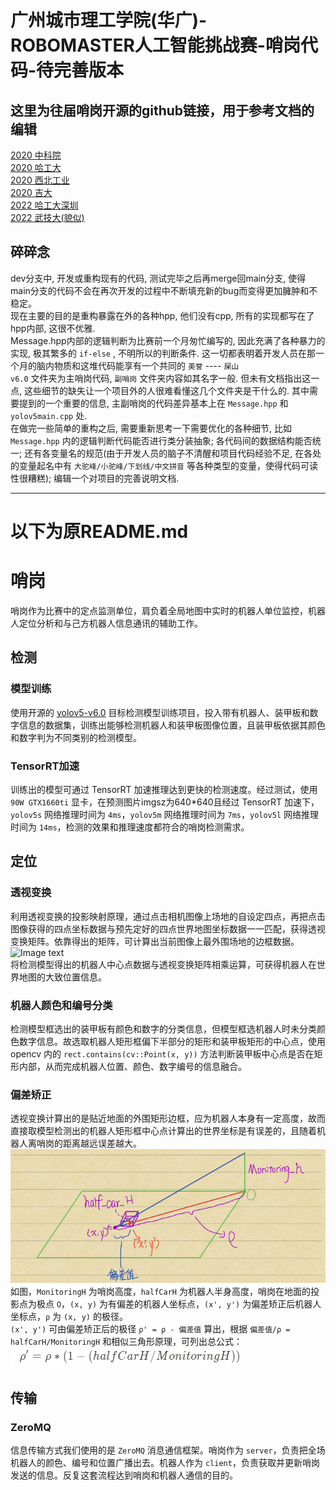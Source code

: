 # 广州城市理工学院(华广)-ROBOMASTER人工智能挑战赛-哨岗代码-待完善版本

## 这里为往届哨岗开源的github链接，用于参考文档的编辑
[2020 中科院](https://github.com/DRL-CASIA/RMAI2020-Perception)  
[2020 哈工大](https://github.com/MengXiangBo/ICRA2020_RM_IHiter_Perception)  
[2020 西北工业](https://github.com/nwpu-v5-team/ICRA-RoboMaster-2020-Perception)  
[2020 吉大](https://github.com/Junking1/ICRA2020-JLU-TARS_GO-Perception)  
[2022 哈工大深圳](https://github.com/Critical-HIT-hitsz/RMUA2022)  
[2022 武技大(貌似)]()

## 碎碎念
dev分支中, 开发或重构现有的代码, 测试完毕之后再merge回main分支, 使得main分支的代码不会在再次开发的过程中不断填充新的bug而变得更加臃肿和不稳定。  
现在主要的目的是重构暴露在外的各种hpp, 他们没有cpp, 所有的实现都写在了hpp内部, 这很不优雅.  
Message.hpp内部的逻辑判断为比赛前一个月匆忙编写的, 因此充满了各种暴力的实现, 极其繁多的 `if-else` , 不明所以的判断条件. 这一切都表明着开发人员在那一个月的脑内物质和这堆代码能享有一个共同的 `美誉` ---- `屎山`  
`v6.0` 文件夹为主哨岗代码, `副哨岗` 文件夹内容如其名字一般. 但未有文档指出这一点, 这些细节的缺失让一个项目外的人很难看懂这几个文件夹是干什么的. 其中需要提到的一个重要的信息, 主副哨岗的代码差异基本上在 `Message.hpp` 和 `yolov5main.cpp` 处.  
在做完一些简单的重构之后, 需要重新思考一下需要优化的各种细节, 比如 `Message.hpp` 内的逻辑判断代码能否进行类分装抽象; 各代码间的数据结构能否统一; 还有各变量名的规范(由于开发人员的脑子不清醒和项目代码经验不足, 在各处的变量起名中有 `大驼峰/小驼峰/下划线/中文拼音` 等各种类型的变量，使得代码可读性很糟糕); 编辑一个对项目的完善说明文档.  

---
# 以下为原README.md
# 哨岗
哨岗作为比赛中的定点监测单位，肩负着全局地图中实时的机器人单位监控，机器人定位分析和与己方机器人信息通讯的辅助工作。

## 检测
### 模型训练
使用开源的 [yolov5-v6.0]() 目标检测模型训练项目，投入带有机器人、装甲板和数字信息的数据集，训练出能够检测机器人和装甲板图像位置，且装甲板依据其颜色和数字判为不同类别的检测模型。
### TensorRT加速
训练出的模型可通过 TensorRT 加速推理达到更快的检测速度。经过测试，使用 `90W GTX1660ti` 显卡，在预测图片imgsz为640*640且经过 TensorRT 加速下，`yolov5s` 网络推理时间为 `4ms`，`yolov5m` 网络推理时间为 `7ms`，`yolov5l` 网络推理时间为 `14ms`，检测的效果和推理速度都符合的哨岗检测需求。
  
## 定位
### 透视变换
利用透视变换的投影映射原理，通过点击相机图像上场地的自设定四点，再把点击图像获得的四点坐标数据与预先定好的四点世界地图坐标数据一一匹配，获得透视变换矩阵。依靠得出的矩阵，可计算出当前图像上最外围场地的边框数据。  
![Image text](B图.png)  
将检测模型得出的机器人中心点数据与透视变换矩阵相乘运算，可获得机器人在世界地图的大致位置信息。
### 机器人颜色和编号分类
检测模型框选出的装甲板有颜色和数字的分类信息，但模型框选机器人时未分类颜色数字信息。故选取机器人矩形框偏下半部分的矩形和装甲板矩形的中心点，使用 opencv 内的 `rect.contains(cv::Point(x, y))` 方法判断装甲板中心点是否在矩形内部，从而完成机器人位置、颜色、数字编号的信息融合。  
### 偏差矫正
透视变换计算出的是贴近地面的外围矩形边框，应为机器人本身有一定高度，故而直接取模型检测出的机器人矩形框中心点计算出的世界坐标是有误差的，且随着机器人离哨岗的距离越远误差越大。  
![Image text](哨岗模拟图.png)  
如图，`MonitoringH` 为哨岗高度，`halfCarH` 为机器人半身高度，哨岗在地面的投影点为极点 `O`，`(x, y)` 为有偏差的机器人坐标点，`(x', y')` 为偏差矫正后机器人坐标点，`ρ` 为 `(x, y)` 的极径。  
`(x', y')` 可由偏差矫正后的极径 `ρ' = ρ - 偏差值` 算出，根据 `偏差值/ρ = halfCarH/MonitoringH` 和相似三角形原理，可列出总公式：  
![Image text](公式.png)

## 传输
### ZeroMQ
信息传输方式我们使用的是 `ZeroMQ` 消息通信框架。哨岗作为 `server`，负责把全场机器人的颜色、编号和位置广播出去。机器人作为 `client`，负责获取并更新哨岗发送的信息。反复这套流程达到哨岗和机器人通信的目的。